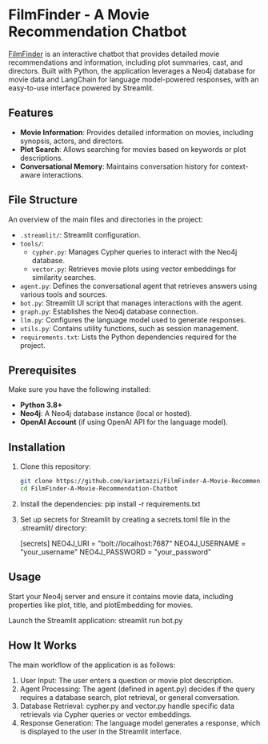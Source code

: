 # FilmFinder - A Movie Recommendation Chatbot

[FilmFinder](https://github.com/karimtazzi/FilmFinder-A-Movie-Recommendation-Chatbot) is an interactive chatbot that provides detailed movie recommendations and information, including plot summaries, cast, and directors. Built with Python, the application leverages a Neo4j database for movie data and LangChain for language model-powered responses, with an easy-to-use interface powered by Streamlit.

## Features

- **Movie Information**: Provides detailed information on movies, including synopsis, actors, and directors.
- **Plot Search**: Allows searching for movies based on keywords or plot descriptions.
- **Conversational Memory**: Maintains conversation history for context-aware interactions.

## File Structure

An overview of the main files and directories in the project:

- `.streamlit/`: Streamlit configuration.
- `tools/`:
  - `cypher.py`: Manages Cypher queries to interact with the Neo4j database.
  - `vector.py`: Retrieves movie plots using vector embeddings for similarity searches.
- `agent.py`: Defines the conversational agent that retrieves answers using various tools and sources.
- `bot.py`: Streamlit UI script that manages interactions with the agent.
- `graph.py`: Establishes the Neo4j database connection.
- `llm.py`: Configures the language model used to generate responses.
- `utils.py`: Contains utility functions, such as session management.
- `requirements.txt`: Lists the Python dependencies required for the project.

## Prerequisites

Make sure you have the following installed:

- **Python 3.8+**
- **Neo4j**: A Neo4j database instance (local or hosted).
- **OpenAI Account** (if using OpenAI API for the language model).

## Installation

1. Clone this repository:
   ```bash
   git clone https://github.com/karimtazzi/FilmFinder-A-Movie-Recommendation-Chatbot.git
   cd FilmFinder-A-Movie-Recommendation-Chatbot

2. Install the dependencies:
   pip install -r requirements.txt

3. Set up secrets for Streamlit by creating a secrets.toml file in the .streamlit/ directory:

    [secrets]
    NEO4J_URI = "bolt://localhost:7687"
    NEO4J_USERNAME = "your_username"
    NEO4J_PASSWORD = "your_password"

## Usage

Start your Neo4j server and ensure it contains movie data, including properties like plot, title, and plotEmbedding for movies.

Launch the Streamlit application:  streamlit run bot.py

## How It Works
The main workflow of the application is as follows:

1. User Input: The user enters a question or movie plot description.
2. Agent Processing: The agent (defined in agent.py) decides if the query requires a database search, plot retrieval, or general conversation.
3. Database Retrieval: cypher.py and vector.py handle specific data retrievals via Cypher queries or vector embeddings.
4. Response Generation: The language model generates a response, which is displayed to the user in the Streamlit interface.